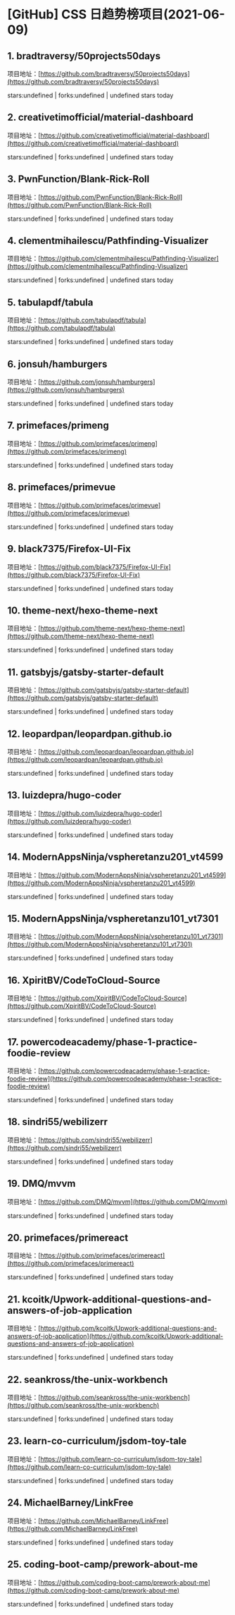 # [GitHub] CSS 日趋势榜项目(2021-06-09)

## 1. bradtraversy/50projects50days 

项目地址：[https://github.com/bradtraversy/50projects50days](https://github.com/bradtraversy/50projects50days)

stars:undefined | forks:undefined | undefined stars today 



## 2. creativetimofficial/material-dashboard 

项目地址：[https://github.com/creativetimofficial/material-dashboard](https://github.com/creativetimofficial/material-dashboard)

stars:undefined | forks:undefined | undefined stars today 



## 3. PwnFunction/Blank-Rick-Roll 

项目地址：[https://github.com/PwnFunction/Blank-Rick-Roll](https://github.com/PwnFunction/Blank-Rick-Roll)

stars:undefined | forks:undefined | undefined stars today 



## 4. clementmihailescu/Pathfinding-Visualizer 

项目地址：[https://github.com/clementmihailescu/Pathfinding-Visualizer](https://github.com/clementmihailescu/Pathfinding-Visualizer)

stars:undefined | forks:undefined | undefined stars today 



## 5. tabulapdf/tabula 

项目地址：[https://github.com/tabulapdf/tabula](https://github.com/tabulapdf/tabula)

stars:undefined | forks:undefined | undefined stars today 



## 6. jonsuh/hamburgers 

项目地址：[https://github.com/jonsuh/hamburgers](https://github.com/jonsuh/hamburgers)

stars:undefined | forks:undefined | undefined stars today 



## 7. primefaces/primeng 

项目地址：[https://github.com/primefaces/primeng](https://github.com/primefaces/primeng)

stars:undefined | forks:undefined | undefined stars today 



## 8. primefaces/primevue 

项目地址：[https://github.com/primefaces/primevue](https://github.com/primefaces/primevue)

stars:undefined | forks:undefined | undefined stars today 



## 9. black7375/Firefox-UI-Fix 

项目地址：[https://github.com/black7375/Firefox-UI-Fix](https://github.com/black7375/Firefox-UI-Fix)

stars:undefined | forks:undefined | undefined stars today 



## 10. theme-next/hexo-theme-next 

项目地址：[https://github.com/theme-next/hexo-theme-next](https://github.com/theme-next/hexo-theme-next)

stars:undefined | forks:undefined | undefined stars today 



## 11. gatsbyjs/gatsby-starter-default 

项目地址：[https://github.com/gatsbyjs/gatsby-starter-default](https://github.com/gatsbyjs/gatsby-starter-default)

stars:undefined | forks:undefined | undefined stars today 



## 12. leopardpan/leopardpan.github.io 

项目地址：[https://github.com/leopardpan/leopardpan.github.io](https://github.com/leopardpan/leopardpan.github.io)

stars:undefined | forks:undefined | undefined stars today 



## 13. luizdepra/hugo-coder 

项目地址：[https://github.com/luizdepra/hugo-coder](https://github.com/luizdepra/hugo-coder)

stars:undefined | forks:undefined | undefined stars today 



## 14. ModernAppsNinja/vspheretanzu201_vt4599 

项目地址：[https://github.com/ModernAppsNinja/vspheretanzu201_vt4599](https://github.com/ModernAppsNinja/vspheretanzu201_vt4599)

stars:undefined | forks:undefined | undefined stars today 



## 15. ModernAppsNinja/vspheretanzu101_vt7301 

项目地址：[https://github.com/ModernAppsNinja/vspheretanzu101_vt7301](https://github.com/ModernAppsNinja/vspheretanzu101_vt7301)

stars:undefined | forks:undefined | undefined stars today 



## 16. XpiritBV/CodeToCloud-Source 

项目地址：[https://github.com/XpiritBV/CodeToCloud-Source](https://github.com/XpiritBV/CodeToCloud-Source)

stars:undefined | forks:undefined | undefined stars today 



## 17. powercodeacademy/phase-1-practice-foodie-review 

项目地址：[https://github.com/powercodeacademy/phase-1-practice-foodie-review](https://github.com/powercodeacademy/phase-1-practice-foodie-review)

stars:undefined | forks:undefined | undefined stars today 



## 18. sindri55/webilizerr 

项目地址：[https://github.com/sindri55/webilizerr](https://github.com/sindri55/webilizerr)

stars:undefined | forks:undefined | undefined stars today 



## 19. DMQ/mvvm 

项目地址：[https://github.com/DMQ/mvvm](https://github.com/DMQ/mvvm)

stars:undefined | forks:undefined | undefined stars today 



## 20. primefaces/primereact 

项目地址：[https://github.com/primefaces/primereact](https://github.com/primefaces/primereact)

stars:undefined | forks:undefined | undefined stars today 



## 21. kcoitk/Upwork-additional-questions-and-answers-of-job-application 

项目地址：[https://github.com/kcoitk/Upwork-additional-questions-and-answers-of-job-application](https://github.com/kcoitk/Upwork-additional-questions-and-answers-of-job-application)

stars:undefined | forks:undefined | undefined stars today 



## 22. seankross/the-unix-workbench 

项目地址：[https://github.com/seankross/the-unix-workbench](https://github.com/seankross/the-unix-workbench)

stars:undefined | forks:undefined | undefined stars today 



## 23. learn-co-curriculum/jsdom-toy-tale 

项目地址：[https://github.com/learn-co-curriculum/jsdom-toy-tale](https://github.com/learn-co-curriculum/jsdom-toy-tale)

stars:undefined | forks:undefined | undefined stars today 



## 24. MichaelBarney/LinkFree 

项目地址：[https://github.com/MichaelBarney/LinkFree](https://github.com/MichaelBarney/LinkFree)

stars:undefined | forks:undefined | undefined stars today 



## 25. coding-boot-camp/prework-about-me 

项目地址：[https://github.com/coding-boot-camp/prework-about-me](https://github.com/coding-boot-camp/prework-about-me)

stars:undefined | forks:undefined | undefined stars today 



